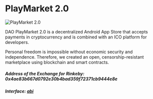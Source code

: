 
# PlayMarket 2.0

![PlayMarket 2.0](https://github.com/CryptonStudio/PlayMarket-2.0-Contracts/blob/master/docs/pm_logo.png)

DAO PlayMarket 2.0 is a decentralized Android App Store that accepts payments in cryptocurrency and is combined with an ICO platform for developers.


Personal freedom is impossible without economic security and independence. Therefore, we created an open, censorship-resistant marketplace using blockchain and smart contracts.

##### Address of the Exchange for Rinkeby: 0x4ae83b667d0792e30b4bad359f72371cb9444e8e
##### Interface: [abi](https://github.com/CryptonStudio/PlayMarket-2.0-Contracts/blob/master/src/exchange/interface.json)

